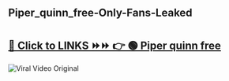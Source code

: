 
 ## Piper_quinn_free-Only-Fans-Leaked

# <h2><a href="https://clipsfans.com/Piper_quinn_free&ref=git">🔗 Click to LINKS ⏩⏩ 👉 🟢 Piper quinn free </a></h2>

<a href="https://clipsfans.com/Piper_quinn_free&ref=git" rel="nofollow" data-target="animated-image.originalLink"><img src="https://i.ibb.co.com/xMMVF88/686577567.gif" alt="Viral Video Original" style="max-width: 100%; display: inline-block;" data-target="animated-image.originalImage"></a>
